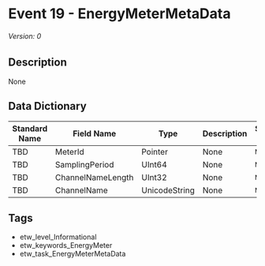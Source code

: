 # Event 19 - EnergyMeterMetaData
###### Version: 0

## Description
None

## Data Dictionary
|Standard Name|Field Name|Type|Description|Sample Value|
|---|---|---|---|---|
|TBD|MeterId|Pointer|None|`None`|
|TBD|SamplingPeriod|UInt64|None|`None`|
|TBD|ChannelNameLength|UInt32|None|`None`|
|TBD|ChannelName|UnicodeString|None|`None`|

## Tags
* etw_level_Informational
* etw_keywords_EnergyMeter
* etw_task_EnergyMeterMetaData